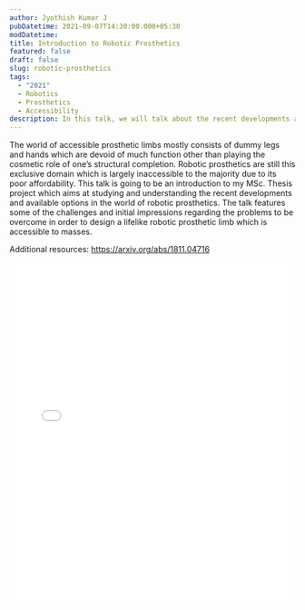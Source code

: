 ```yaml
---
author: Jyothish Kumar J
pubDatetime: 2021-09-07T14:30:00.000+05:30
modDatetime:
title: Introduction to Robotic Prosthetics
featured: false
draft: false
slug: robotic-prosthetics
tags:
  - "2021"
  - Robotics
  - Prosthetics
  - Accessibility
description: In this talk, we will talk about the recent developments and available options in the world of robotic prosthetics. We will discuss some of the challenges and initial impressions regarding the problems to be overcome in order to design a lifelike robotic prosthetic limb which is accessible to masses.
---
```


The world of accessible prosthetic limbs mostly consists of dummy legs and hands which are devoid of much function other than playing the cosmetic role of one’s structural completion. Robotic prosthetics are still this exclusive domain which is largely inaccessible to the majority due to its poor affordability. This talk is going to be an introduction to my MSc. Thesis project which aims at studying and understanding the recent developments and available options in the world of robotic prosthetics. The talk features some of the challenges and initial impressions regarding the problems to be overcome in order to design a lifelike robotic prosthetic limb which is accessible to masses.

Additional resources:
https://arxiv.org/abs/1811.04716

<embed src="/assets/slides/2021-09-07--Jyothish--robotic-prosthetics.pdf" type="application/pdf" width="100%" height="600px">
